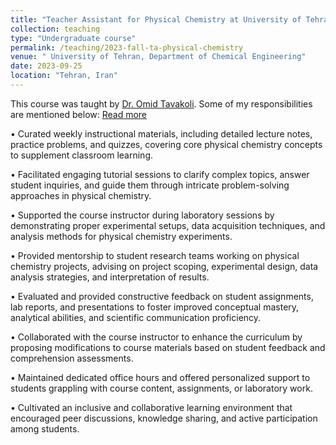 ```yaml
---
title: "Teacher Assistant for Physical Chemistry at University of Tehran"
collection: teaching
type: "Undergraduate course"
permalink: /teaching/2023-fall-ta-physical-chemistry
venue: " University of Tehran, Department of Chemical Engineering"
date: 2023-09-25
location: "Tehran, Iran"
---
```

This course was taught by <a href="https://scholar.google.com/citations?user=IVZdp4MAAAAJ&hl=en">Dr. Omid Tavakoli</a>. Some of my responsibilities are mentioned below:
<a href="https://shahabdavoudi.github.io/teaching/2023-fall-ta-hysical-chemistry" rel="permalink">Read more</a>

•	Curated weekly instructional materials, including detailed lecture notes, practice problems, and quizzes, covering core physical chemistry concepts to supplement classroom learning.

•	Facilitated engaging tutorial sessions to clarify complex topics, answer student inquiries, and guide them through intricate problem-solving approaches in physical chemistry.

•	Supported the course instructor during laboratory sessions by demonstrating proper experimental setups, data acquisition techniques, and analysis methods for physical chemistry experiments.

•	Provided mentorship to student research teams working on physical chemistry projects, advising on project scoping, experimental design, data analysis strategies, and interpretation of results.

•	Evaluated and provided constructive feedback on student assignments, lab reports, and presentations to foster improved conceptual mastery, analytical abilities, and scientific communication proficiency.

•	Collaborated with the course instructor to enhance the curriculum by proposing modifications to course materials based on student feedback and comprehension assessments.

•	Maintained dedicated office hours and offered personalized support to students grappling with course content, assignments, or laboratory work.

•	Cultivated an inclusive and collaborative learning environment that encouraged peer discussions, knowledge sharing, and active participation among students.
